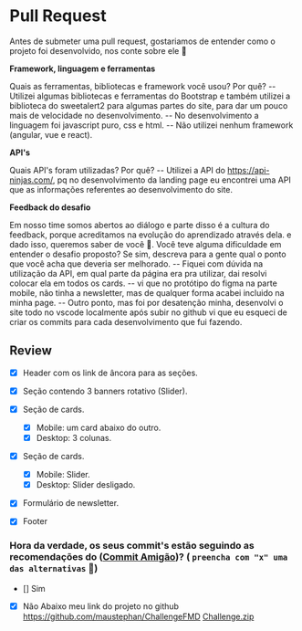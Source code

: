# Pull Request
Antes de submeter uma pull request, gostariamos de entender como o projeto foi desenvolvido, nos conte sobre ele :slightly_smiling_face:

<b> Framework, linguagem e ferramentas </b>

Quais as ferramentas, bibliotecas e framework você usou? Por quê?
-- Utilizei algumas bibliotecas e ferramentas do Bootstrap e também utilizei a biblioteca do sweetalert2 para algumas partes do site, para dar um pouco mais de velocidade no desenvolvimento.
-- No desenvolvimento a linguagem foi javascript puro, css e html.
-- Não utilizei nenhum framework (angular, vue e react).

<b> API's </b>

Quais API's foram utilizadas? Por quê? 
-- Utilizei a API do https://api-ninjas.com/, pq no desenvolvimento da landing page eu encontrei uma API que as informações referentes ao desenvolvimento do site.

<b> Feedback do desafio </b>

Em nosso time somos abertos ao diálogo e parte disso é a cultura do feedback, porque acreditamos na evolução do aprendizado através dela.
e dado isso, queremos saber de você :slightly_smiling_face:.
Você teve alguma dificuldade em entender o desafio proposto? Se sim, descreva para a gente qual o ponto que você acha que deveria ser melhorado.
-- Fiquei com dúvida na utilização da API, em qual parte da página era pra utilizar, dai resolvi colocar ela em todos os cards.
-- vi que no protótipo do figma na parte mobile, não tinha a newsletter, mas de qualquer forma acabei incluido na minha page.
-- Outro ponto, mas foi por desatenção minha, desenvolvi o site todo no vscode localmente após subir no github vi que eu esqueci de criar os commits para cada desenvolvimento que fui fazendo. 

## Review

- [x] Header com os link de âncora para as seções.
- [x] Seção contendo 3 banners rotativo (Slider).
- [x] Seção de cards.
  - [x] Mobile: um card abaixo do outro.
  - [x] Desktop: 3 colunas.
- [x] Seção de cards.
  - [x] Mobile: Slider.
  - [x] Desktop: Slider desligado.
- [x] Formulário de newsletter.
- [x] Footer


    
### Hora da verdade, os seus commit's estão seguindo as recomendações do ([Commit Amigão](https://github.com/agenciafmd/frontend-vagas/#entrega))? ( `preencha com "x" uma das alternativas` :monocle_face:)
 - [] Sim <br>
 - [x] Não
Abaixo meu link do projeto no github
https://github.com/maustephan/ChallengeFMD
[Challenge.zip](https://github.com/agenciafmd/frontend-vagas/files/10407226/Challenge.zip)

